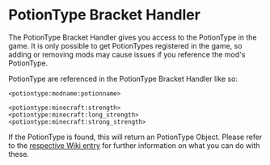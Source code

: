 # PotionType Bracket Handler

The PotionType Bracket Handler gives you access to the PotionType in the game. It is only possible to get PotionTypes registered in the game, so adding or removing mods may cause issues if you reference the mod's PotionType.

PotionType are referenced in the PotionType Bracket Handler like so:

```zenscript
<potiontype:modname:potionname>

<potiontype:minecraft:strength>
<potiontype:minecraft:long_strength>
<potiontype:minecraft:strong_strength>
```

If the PotionType is found, this will return an PotionType Object.
Please refer to the [respective Wiki entry](/Vanilla/Potions/IPotionType/) for further information on what you can do with these.
